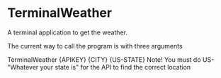 # TerminalWeather
A terminal application to get the weather.

The current way to call the program is with three arguments

TerminalWeather {APIKEY} {CITY} {US-STATE}
Note! You must do US-"Whatever your state is" for the API to find the correct location